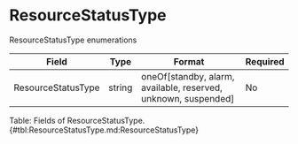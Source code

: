 <!--
    ATTENTION: This file was generated via gradle!
               Do NOT manually edit this file! Any such changes will be overwritten!
-->

# ResourceStatusType

ResourceStatusType enumerations

| Field | Type | Format | Required |
|-------|---|--------|---|
| ResourceStatusType | string | oneOf[standby, alarm, available, reserved, unknown, suspended] | No |

Table: Fields of ResourceStatusType. {#tbl:ResourceStatusType.md:ResourceStatusType}
